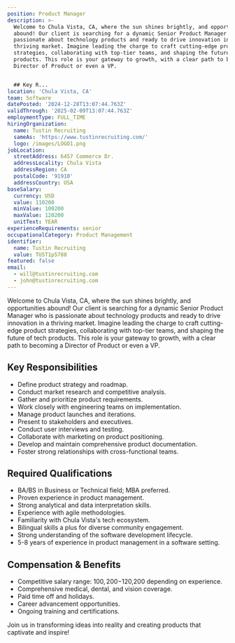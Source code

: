 ```yaml
---
position: Product Manager
description: >-
  Welcome to Chula Vista, CA, where the sun shines brightly, and opportunities
  abound! Our client is searching for a dynamic Senior Product Manager who is
  passionate about technology products and ready to drive innovation in a
  thriving market. Imagine leading the charge to craft cutting-edge product
  strategies, collaborating with top-tier teams, and shaping the future of tech
  products. This role is your gateway to growth, with a clear path to becoming a
  Director of Product or even a VP. 


  ## Key R...
location: 'Chula Vista, CA'
team: Software
datePosted: '2024-12-28T13:07:44.763Z'
validThrough: '2025-02-09T13:07:44.763Z'
employmentType: FULL_TIME
hiringOrganization:
  name: Tustin Recruiting
  sameAs: 'https://www.tustinrecruiting.com/'
  logo: /images/LOGO1.png
jobLocation:
  streetAddress: 6457 Commerce Dr.
  addressLocality: Chula Vista
  addressRegion: CA
  postalCode: '91910'
  addressCountry: USA
baseSalary:
  currency: USD
  value: 110200
  minValue: 100200
  maxValue: 120200
  unitText: YEAR
experienceRequirements: senior
occupationalCategory: Product Management
identifier:
  name: Tustin Recruiting
  value: TUST1p5788
featured: false
email:
  - will@tustinrecruiting.com
  - john@tustinrecruiting.com
---
```




Welcome to Chula Vista, CA, where the sun shines brightly, and opportunities abound! Our client is searching for a dynamic Senior Product Manager who is passionate about technology products and ready to drive innovation in a thriving market. Imagine leading the charge to craft cutting-edge product strategies, collaborating with top-tier teams, and shaping the future of tech products. This role is your gateway to growth, with a clear path to becoming a Director of Product or even a VP. 

## Key Responsibilities
- Define product strategy and roadmap.
- Conduct market research and competitive analysis.
- Gather and prioritize product requirements.
- Work closely with engineering teams on implementation.
- Manage product launches and iterations.
- Present to stakeholders and executives.
- Conduct user interviews and testing.
- Collaborate with marketing on product positioning.
- Develop and maintain comprehensive product documentation.
- Foster strong relationships with cross-functional teams.

## Required Qualifications
- BA/BS in Business or Technical field; MBA preferred.
- Proven experience in product management.
- Strong analytical and data interpretation skills.
- Experience with agile methodologies.
- Familiarity with Chula Vista's tech ecosystem.
- Bilingual skills a plus for diverse community engagement.
- Strong understanding of the software development lifecycle.
- 5-8 years of experience in product management in a software setting.

## Compensation & Benefits
- Competitive salary range: $100,200-$120,200 depending on experience.
- Comprehensive medical, dental, and vision coverage.
- Paid time off and holidays.
- Career advancement opportunities.
- Ongoing training and certifications.

Join us in transforming ideas into reality and creating products that captivate and inspire!